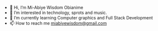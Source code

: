 - 👋 Hi, I’m Mi-Abiye Wisdom Obianime
- 👀 I’m interested in technology, sprots and music.
- 🌱 I’m currently learning Computer graphics and Full Stack Development
- 📫 How to reach me miabiyewisdom@gmail.com

<!---
wisdom882/wisdom882 is a ✨ special ✨ repository because its `README.md` (this file) appears on your GitHub profile.
You can click the Preview link to take a look at your changes.
--->
